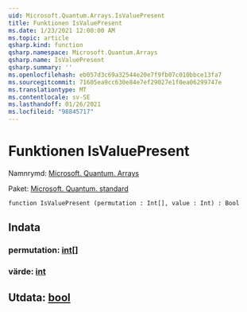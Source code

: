 ```yaml
---
uid: Microsoft.Quantum.Arrays.IsValuePresent
title: Funktionen IsValuePresent
ms.date: 1/23/2021 12:00:00 AM
ms.topic: article
qsharp.kind: function
qsharp.namespace: Microsoft.Quantum.Arrays
qsharp.name: IsValuePresent
qsharp.summary: ''
ms.openlocfilehash: eb057d3c69a32544e20e7f9fb07c010bbce13fa7
ms.sourcegitcommit: 71605ea9cc630e84e7ef29027e1f0ea06299747e
ms.translationtype: MT
ms.contentlocale: sv-SE
ms.lasthandoff: 01/26/2021
ms.locfileid: "98845717"
---
```

# <a name="isvaluepresent-function"></a>Funktionen IsValuePresent

Namnrymd: [Microsoft. Quantum. Arrays](xref:Microsoft.Quantum.Arrays)

Paket: [Microsoft. Quantum. standard](https://nuget.org/packages/Microsoft.Quantum.Standard)




```qsharp
function IsValuePresent (permutation : Int[], value : Int) : Bool
```


## <a name="input"></a>Indata

### <a name="permutation--int"></a>permutation: [int](xref:microsoft.quantum.lang-ref.int)[]




### <a name="value--int"></a>värde: [int](xref:microsoft.quantum.lang-ref.int)





## <a name="output--bool"></a>Utdata: [bool](xref:microsoft.quantum.lang-ref.bool)

